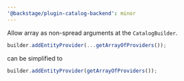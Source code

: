 ```yaml
---
'@backstage/plugin-catalog-backend': minor
---
```


Allow array as non-spread arguments at the `CatalogBuilder`.

```typescript
builder.addEntityProvider(...getArrayOfProviders());
```

can be simplified to

```typescript
builder.addEntityProvider(getArrayOfProviders());
```
